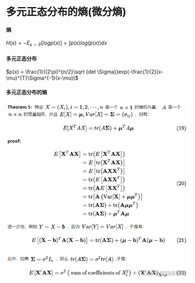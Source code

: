 # 多元正态分布的熵(微分熵)

#### 熵

$H(x) = -E_{x\sim P}[log p(x)] = \int p(x)log(p(x)) dx$ 

#### 多元正态分布

$p(x) = \frac{1}{(2\pi)^{n/2}\sqrt {det \Sigma}}exp(-\frac{1}{2}(x-\mu)^{T}\Sigma^{-1}(x-\mu))$

#### 多元正态分布的熵

![image1](images/image1.png)



 

